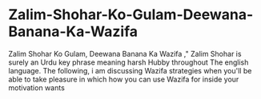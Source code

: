 # Zalim-Shohar-Ko-Gulam-Deewana-Banana-Ka-Wazifa
Zalim Shohar Ko Gulam, Deewana Banana Ka Wazifa ," Zalim Shohar is surely an Urdu key phrase meaning harsh Hubby throughout The english language. The following, i am discussing Wazifa strategies when you'll be able to take pleasure in which how you can use Wazifa for inside your motivation wants
